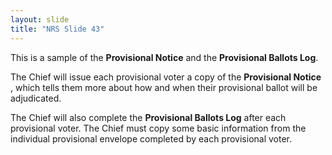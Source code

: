 ```yaml
---
layout: slide
title: "NRS Slide 43"
---
```


This is a sample of the **Provisional Notice** and the **Provisional Ballots Log**.

The Chief will issue each provisional voter a copy of the **Provisional Notice** , which tells them more about how and when their provisional ballot will be adjudicated.

The Chief will also complete the **Provisional Ballots Log** after each provisional voter. The Chief must copy some basic information from the individual provisional envelope completed by each provisional voter.